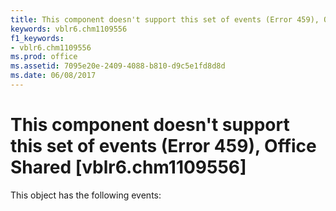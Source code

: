 ```yaml
---
title: This component doesn't support this set of events (Error 459), Office Shared [vblr6.chm1109556]
keywords: vblr6.chm1109556
f1_keywords:
- vblr6.chm1109556
ms.prod: office
ms.assetid: 7095e20e-2409-4088-b810-d9c5e1fd8d8d
ms.date: 06/08/2017
---
```



# This component doesn't support this set of events (Error 459), Office Shared [vblr6.chm1109556]
This object has the following events:

